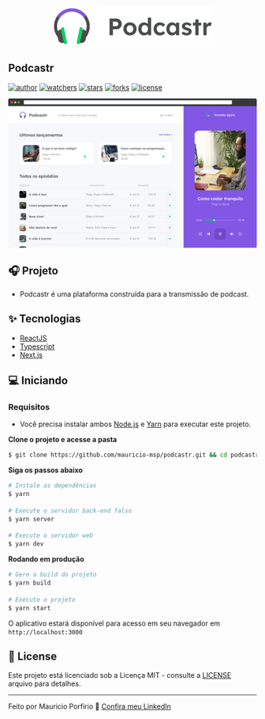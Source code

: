<div align="center">
  <img src=".github/podcastr-logo.svg" alt="Podcastr">
</div>

## Podcastr

[![author](https://img.shields.io/badge/author-mauricioporfirio-blue?style=flat-square)](https://github.com/mauricio-msp)
[![watchers](https://img.shields.io/badge/author-mauricioporfirio-blue?style=flat-square)](https://github.com/mauricio-msp/podcastr/watchers)
[![stars](https://img.shields.io/github/stars/mauricio-msp/podcastr?style=flat-square)](https://github.com/mauricio-msp/podcastr/stargazers)
[![forks](https://img.shields.io/github/forks/mauricio-msp/podcastr?style=flat-square)](https://github.com/mauricio-msp/podcastr/network/members)
[![license](https://img.shields.io/badge/license-MIT-blue?style=flat-square)](LICENSE)

![Podcastr preview](.github/project-preview.png)

## 🎧 Projeto 
- Podcastr é uma plataforma construída para a transmissão de podcast.

## ✨ Tecnologias

- [ReactJS](https://reactjs.org/)
- [Typescript](https://www.typescriptlang.org/)
- [Next.js](https://nextjs.org/)

## 💻 Iniciando

### Requisitos

- Você precisa instalar ambos [Node.js](https://nodejs.org/en/download/) e [Yarn](https://yarnpkg.com/) para executar este projeto.

**Clone o projeto e acesse a pasta**

```bash
$ git clone https://github.com/mauricio-msp/podcastr.git && cd podcastr-next
```

**Siga os passos abaixo**

```bash
# Instale as dependências
$ yarn

# Execute o servidor back-end falso
$ yarn server

# Execute o servidor web
$ yarn dev
```

**Rodando em produção**

```bash
# Gere a build do projeto
$ yarn build

# Execute o projeto
$ yarn start
```

O aplicativo estará disponível para acesso em seu navegador em `http://localhost:3000`

## 📝 License

Este projeto está licenciado sob a Licença MIT - consulte a [LICENSE](LICENSE) arquivo para detalhes.

---

Feito por Mauricio Porfirio 👋 [Confira meu LinkedIn](https://www.linkedin.com/in/mauricio-porfirio-673857105/)
